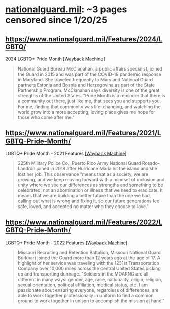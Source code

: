 



# [nationalguard.mil](nationalguard.mil): ~3 pages censored since 1/20/25

## https://www.nationalguard.mil/Features/2024/LGBTQ/


2024 LGBTQ+ Pride Month [[Wayback Machine]](https://web.archive.org/web/20240000000000*/https://www.nationalguard.mil/Features/2024/LGBTQ/)

> National Guard Bureau McClanahan, a public affairs specialist, joined the Guard in 2015 and was part of the COVID-19 pandemic response in Maryland. She traveled frequently to Maryland National Guard partners Estonia and Bosnia and Herzegovina as part of the State Partnership Program. McClanahan says diversity is one of the great strengths of the United States. "Pride Month is a reminder that there is a community out there, just like me, that sees you and supports you. For me, finding that community was life-changing, and watching the world grow into a more accepting, loving place gives me hope for those who come after me."
## https://www.nationalguard.mil/Features/2021/LGBTQ-Pride-Month/


LGBTQ+ Pride Month - 2021 Features [[Wayback Machine]](https://web.archive.org/web/20240000000000*/https://www.nationalguard.mil/Features/2021/LGBTQ-Pride-Month/)

> 225th Military Police Co., Puerto Rico Army National Guard Rosado-Landrón joined in 2018 after Hurricane Maria hit the island and she lost her job. This observance "means that as a society, we are growing, and we keep moving forward with a mindset of inclusion and unity where we see our differences as strengths and something to be celebrated, not an abomination or illness that we need to eradicate. It means that we are building a better future than the one we had, calling out what is wrong and fixing it, so our future generations feel safe, loved, and accepted no matter who they choose to love."
## https://www.nationalguard.mil/Features/2022/LGBTQ-Pride-Month/


LGBTQ+ Pride Month - 2022 Features [[Wayback Machine]](https://web.archive.org/web/20240000000000*/https://www.nationalguard.mil/Features/2022/LGBTQ-Pride-Month/)

> Missouri Recruiting and Retention Battalion, Missouri National Guard Burkhart joined the Guard more than 12 years ago at the age of 17. A highlight of her service was traveling with the 1231st Transportation Company over 10,000 miles across the central United States picking up and transporting dunnage. "Soldiers in the MOARNG are all different in many ways: gender, age, race, nationality, origin, religion, sexual orientation, political affiliation, medical status, etc. I am passionate about ensuring everyone, regardless of differences, are able to work together professionally in uniform to find a common ground to work together in unison to accomplish the mission at hand."